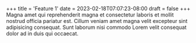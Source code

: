 +++
title = 'Feature 1'
date = 2023-02-18T07:07:23-08:00
draft = false
+++
Magna amet qui reprehenderit magna et consectetur laboris et mollit nostrud officia pariatur est. Cillum veniam amet magna velit excepteur sint adipisicing consequat. Sunt laborum nisi commodo Lorem velit consequat dolor ad in duis qui occaecat.
